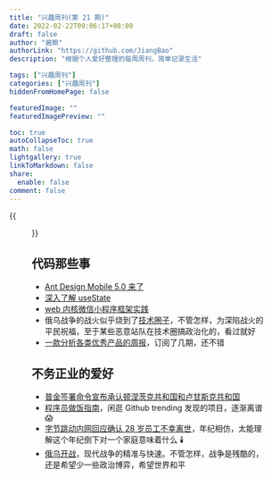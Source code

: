 ```yaml
---
title: "兴趣周刊(第 21 期)"
date: 2022-02-22T09:06:17+08:00
draft: false
author: "酱鲍"
authorLink: "https://github.com/JiangBao"
description: "根据个人爱好整理的每周周刊，简单记录生活"

tags: ["兴趣周刊"]
categories: ["兴趣周刊"]
hiddenFromHomePage: false

featuredImage: ""
featuredImagePreview: ""

toc: true
autoCollapseToc: true
math: false
lightgallery: true
linkToMarkdown: false
share:
  enable: false
comment: false
---
```


<!--more-->
{{<figure src="https://jiangbao-1258001083.cos.ap-shanghai.myqcloud.com/eldenring.jpeg" title="最近大热的艾尔登法环">}}

## 代码那些事
* [Ant Design Mobile 5.0 来了](https://mobile.ant.design/zh)
* [深入了解 useState](https://mp.weixin.qq.com/s/nYX8Lnj7uwGHAeL5rEnRRg)
* [web 内核微信小程序框架实践](https://mp.weixin.qq.com/s/S3Fj3cbXurIlgopm6_cL0w)
* 俄乌战争的战火似乎烧到了[技术圈子](https://reactjs.org/)，不管怎样，为深陷战火的平民祝福，至于某些恶意站队在技术圈搞政治化的，看过就好
* [一款分析各类优秀产品的周报](https://news.zhubai.love/)，订阅了几期，还不错

## 不务正业的爱好
* [普金签署命令宣布承认顿涅茨克共和国和卢甘斯克共和国](https://cn.chinadaily.com.cn/a/202202/22/WS62142e3ea3107be497a07385.html)
* [程序员做饭指南](https://github.com/Anduin2017/HowToCook)，闲逛 Github trending 发现的项目，逐渐离谱 😱
* [字节跳动内网回应确认 28 岁员工不幸离世](https://www.zhihu.com/question/518120410)，年纪相仿，太能理解这个年纪倒下对一个家庭意味着什么 🕯️
* [俄乌开战](https://www.zhihu.com/question/518414164)，现代战争的精准与快速。不管怎样，战争是残酷的，还是希望少一些政治博弈，希望世界和平

